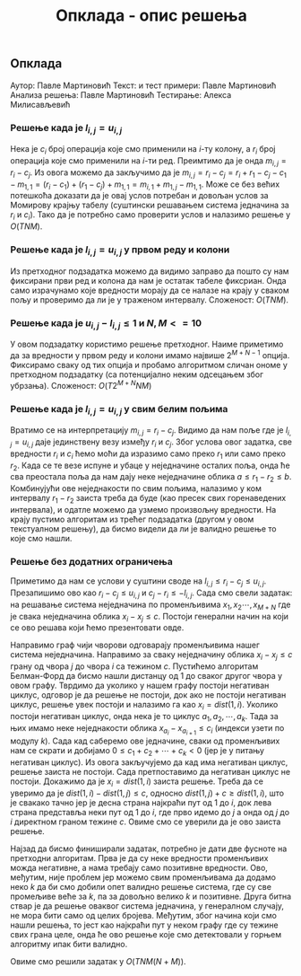 ﻿---
title: Опклада - опис решења
---

## Опклада

Аутор: Павле Мартиновић 
Текст: и тест примери: Павле Мартиновић
Анализа решења: Павле Мартиновић
Тестирање: Алекса Милисављевић

###  Решење када је $l_{i,j}=u_{i,j}$
Нека је $c_i$ број операција које смо применили на $i$-ту колону, а $r_i$ број операција које смо применили на $i$-ти ред. Преимтимо да је онда $m_{i,j}=r_{i}-c_{j}$. Из овога можемо да закључимо да је $m_{i,j}=r_{i}-c_{j}=r_{i}+r_{1}-c_{j}-c_{1}-m_{1,1}=(r_i-c_1)+(r_1-c_j)+m_{1,1}=m_{i,1}+m_{1,j}-m_{1,1}$. Може се без већих потешкоћа доказати да је овај услов потребан и довољан услов за Момирову крајњу табелу (суштински решавањем система једначина за $r_i$ и $c_i$). Тако да је потребно само проверити услов и налазимо решење у $O(TNM)$.
###  Решење када је $l_{i,j}=u_{i,j}$ у првом реду и колони
Из претходног подзадатка можемо да видимо заправо да пошто су нам фиксирани први ред и колона да нам је остатак табеле фиксриан. Онда само израчунамо које вредности морају да се налазе на крају у сваком пољу и проверимо да ли је у траженом интервалу. Сложеност:  $O(TNM)$.
### Решење када je $u_{i,j}-l_{i,j}\leq1$ и $N,M<=10$
У овом подзадатку користимо решење претходног. Наиме приметимо да за вредности у првом реду и колони имамо највише $2^{M+N-1}$ опција. Фиксирамо сваку од тих опција и пробамо алгоритмом сличан ономе у претходном подзадатку (са потенцијално неким одсецањем због убрзања). Сложеност:  $O(T2^{M+N}NM)$
### Решење када је $l_{i,j}=u_{i,j}$ у свим белим пољима
Вратимо се на интерпретацију $m_{i,j}=r_{i}-c_{j}$. Видимо да нам поље где је $l_{i,j}=u_{i,j}$ даје јединствену везу између $r_{i}$ и $c_{j}$. Због услова овог задатка, све вредности $r_i$ и $c_i$ ћемо моћи да изразимо само преко $r_1$ или само преко $r_2$. Када се те везе испуне и убаце у неједначине осталих поља, онда ће сва преостала поља да нам дају неке неједначине облика $a\le r_1-r_2\le b$. Комбинујући ове неједнакости по свим пољима, налазимо у ком интервалу $r_1-r_2$ заиста треба да буде (као пресек свих горенаведених интервала), и одатле можемо да узмемо произвољну вредности. На крају пустимо алгоритам из трећег подзадатка (другом у овом текстуалном решењу), да бисмо видели да ли је валидно решење то које смо нашли.
### Решење без додатних ограничења
Приметимо да нам се услови у суштини своде на $l_{i,j}\leq r_i-c_j\leq u_{i,j}$. Презапишимо ово као $r_i-c_j\leq u_{i,j}$ и $c_j-r_i\leq-l_{i,j}$. Сада смо свели задатак: на решавање система неједначина по променљивима $x_1,x_2\cdots,x_{M+N}$ где је свака неједначина облика $x_i-x_j\leq c$. Постоји генерални начин на који се ово решава који ћемо презентовати овде.

Направимо граф чији чворови одговарају променљивима нашег система неједначина. Направимо за сваку неједначину облика $x_i-x_j\leq c$ грану од чвора $j$ до чвора $i$ са тежином $c$. Пустићемо алгоритам Белман-Форд да бисмо нашли дистанцу од $1$ до сваког другог чвора у овом графу. Тврдимо да уколико у нашем графу постоји негативан циклус, одговор је да решење не постоји, док ако не постоји негативан циклус, решење увек постоји и налазимо га као $x_i=dist(1,i)$. Уколико постоји негативан циклус, онда нека је то циклус $a_1,a_2,\cdots,a_k$. Тада за њих имамо неке неједнакости облика $x_{a_i}-x_{a_{i+1}}\leq c_{i}$ (индекси узети по модулу $k$). Сада кад саберемо ове једначине, сваки од променљивих нам се скрати и добијамо $0\leq c_1+c_2+\cdots+c_k<0$ (јер је у питању негативан циклус). Из овога закључујемо да кад има негативан циклус, решење заиста не постоји. Сада претпоставимо да негативан циклус не постоји. Докажимо да је $x_i=dist(1,i)$ заиста решење. Треба да се уверимо да је $dist(1,i)-dist(1,j)\leq c$, односно $dist(1,j)+c\geq dist(1,i)$, што је свакако тачно јер је десна страна најкраћи пут од $1$ до $i$, док лева страна представља неки пут од $1$ до $i$, где прво идемо до $j$ а онда од $j$ до $i$ директном граном тежине $c$. Овиме смо се уверили да је ово заиста решење.

Најзад да бисмо финиширали задатак, потребно је дати две фусноте на претходни алгоритам. Прва је да су неке вредности променљивих можда негативне, а нама требају само позитивне вредности. Ово, међутим, није проблем јер можемо свим променљивама да додамо неко $k$ да би смо добили опет валидно решење система, где су све промељиве веће за $k$, па за довољно велико $k$ и позитивне. Друга битна ствар је да решење оваквог система једначина, у генералном случају, не мора бити само од целих бројева. Међутим, због начина који смо нашли решења, то јест као најкраћи пут у неком графу где су тежине свих грана целе, онда ће ово решење које смо детектовали у горњем алгоритму ипак бити валидно.

Овиме смо решили задатак у $O(TNM(N+M))$.
